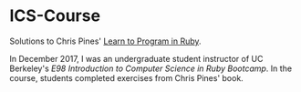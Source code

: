 # ICS-Course

Solutions to Chris Pines' [Learn to Program in Ruby](https://pine.fm/LearnToProgram).

In December 2017, I was an undergraduate student instructor of UC Berkeley's *E98 Introduction to Computer Science in Ruby Bootcamp*. In the course, students completed exercises from Chris Pines' book.
